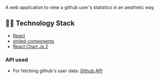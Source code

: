 A web application to view a github user's statistics in an aesthetic way.

## :man_technologist: Technology Stack

- [React](https://reactjs.org/)
- [styled-components](https://styled-components.com/)
- [React Chart Js 2](https://www.npmjs.com/package/react-chartjs-2)


### API used

- For fetching github's user data: [Github API](https://developer.github.com/v3/)

